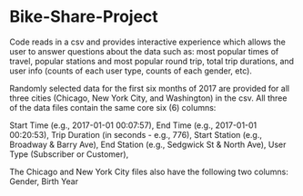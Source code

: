 # Bike-Share-Project

Code reads in a csv and provides interactive experience which allows the user to answer questions about the data such as: most popular times of travel, popular stations and most popular round trip, total trip durations, and user info (counts of each user type, counts of each gender, etc).

Randomly selected data for the first six months of 2017 are provided for all three cities (Chicago, New York City, and Washington) in the csv. All three of the data files contain the same core six (6) columns:

Start Time (e.g., 2017-01-01 00:07:57),
End Time (e.g., 2017-01-01 00:20:53),
Trip Duration (in seconds - e.g., 776),
Start Station (e.g., Broadway & Barry Ave),
End Station (e.g., Sedgwick St & North Ave),
User Type (Subscriber or Customer),

The Chicago and New York City files also have the following two columns:
Gender,
Birth Year
